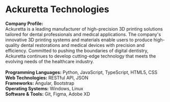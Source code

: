 # Ackuretta Technologies

<b>Company Profile:</b><br>
Ackuretta is a leading manufacturer of high-precision 3D printing solutions tailored for dental professionals and medical applications. The company's innovative 3D printing systems and materials enable users to produce high-quality dental restorations and medical devices with precision and efficiency. Committed to pushing the boundaries of digital dentistry, Ackuretta continues to develop cutting-edge technology that meets the evolving needs of the healthcare industry.
<br>
<br>
<b>Programming Languages:</b> Python, JavaScript, TypeScript, HTML5, CSS</br>
<b>Web Technologies:</b> RESTful API, JSON</br>
<b>Frameworks:</b> Angular, Bootstrap</br>
<b>Operating Systems:</b> Windows, Linux</br>
<b>Software & Tools:</b> Git, Figma, Adobe XD</br>
